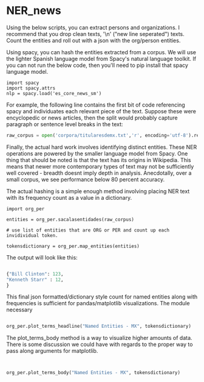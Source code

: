 # NER_news

Using the below scripts, you can extract persons and organizations. I recommend that you drop clean texts, '\n' ("new line seperated") texts. 
Count the entities and roll out with a json with the org/person entities. 

Using spacy, you can hash the entities extracted from a corpus. We will use the lighter Spanish language model from Spacy's natural language toolkit. If you can not run the below code, then you'll need to pip install that spacy language model. 
```
import spacy
import spacy.attrs
nlp = spacy.load('es_core_news_sm')
```

For example, the following line contains the first bit of code referencing spacy and individuates each relevant piece of the text. Suppose these were encyclopedic or 
news articles, then the split would probably capture paragraph or sentence level breaks in the text: 

``` python
raw_corpus = open('corpora/titularesdemx.txt','r', encoding='utf-8').read().split("\n")[1:]
```
Finally, the actual hard work involves identifying distinct entities. These NER operations are powered by the smaller language model from Spacy. One thing that should be noted is that the text has its origins in Wikipedia. This means that newer more contemporary types of text may not be sufficiently well covered - breadth doesnt imply depth in analysis. Anecdotally, over a small corpus, we see performance below 80 percent accuracy. 

The actual hashing is a simple enough method involving placing NER text with its frequency count as a value in a dictionary.

```
import org_per

entities = org_per.sacalasentidades(raw_corpus)
 
# use list of entities that are ORG or PER and count up each invidividual token.     

tokensdictionary = org_per.map_entities(entities) 
 ```
 
 The output will look like this: 
 
 ```python 
 
 {"Bill Clinton": 123,
 "Kenneth Starr" : 12,
 }
 
 ```
This final json formatted/dictionary style count for named entities along with frequencies is sufficient for pandas/matplotlib visualizations. The module necessary 

``` python

org_per.plot_terms_headline("Named Entities - MX", tokensdictionary)


```

The plot_terms_body method is a way to visualize higher amounts of data. There is some discussion we could have with regards to the proper way to pass along 
arguments for matplotlib. 

``` python


org_per.plot_terms_body("Named Entities - MX", tokensdictionary)

```
